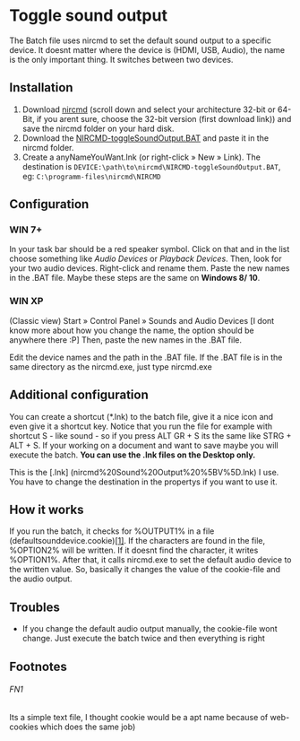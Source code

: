 # Toggle sound output
The Batch file uses nircmd to set the default sound output to a specific device. It doesnt matter where the device is (HDMI, USB, Audio), the name is the only important thing. It switches between two devices.
## Installation
1. Download [nircmd](http://www.nirsoft.net/utils/nircmd.html) (scroll down and select your architecture 32-bit or 64-Bit, if you arent sure, choose the 32-bit version (first download link)) and save the nircmd folder on your hard disk.
3. Download the [NIRCMD-toggleSoundOutput.BAT](NIRCMD-toggleSoundOutput.BAT) and paste it in the nircmd folder.
3. Create a anyNameYouWant.lnk (or right-click » New » Link). The destination is `DEVICE:\path\to\nircmd\NIRCMD-toggleSoundOutput.BAT`, eg: `C:\programm-files\nircmd\NIRCMD`
## Configuration
### WIN 7+
In your task bar should be a red speaker symbol. Click on that and in the list choose something like _Audio Devices_ or _Playback Devices_. Then, look for your two audio devices. Right-click and rename them. Paste the new names in the .BAT file. Maybe these steps are the same on **Windows 8/ 10**.

### WIN XP
(Classic view) Start » Control Panel » Sounds and Audio Devices \[I dont know more about how you change the name, the option should be anywhere there :P\] Then, paste the new names in the .BAT file.

Edit the device names and the path in the .BAT file. If the .BAT file is in the same directory as the nircmd.exe, just type nircmd.exe
## Additional configuration
You can create a shortcut (\*.lnk) to the batch file, give it a nice icon and even give it a shortcut key. Notice that you run the file for example with shortcut S - like sound - so if you press ALT GR + S its the same like STRG + ALT + S. If your working on a document and want to save maybe you will execute the batch. **You can use the .lnk files on the Desktop only.**

This is the [.lnk] (nircmd%20Sound%20Output%20%5BV%5D.lnk) I use. You have to change the destination in the propertys if you want to use it.
## How it works
If you run the batch, it checks for %OUTPUT1% in a file (defaultsounddevice.cookie)[\[1\]](#fn1). If the characters are found in the file, %OPTION2% will be written. If it doesnt find the character, it writes %OPTION1%. After that, it calls nircmd.exe to set the default audio device to the written value.
So, basically it changes the value of the cookie-file and the audio output.
## Troubles
- If you change the default audio output manually, the cookie-file wont change. Just execute the batch twice and then everything is right
## Footnotes
###### FN1 
Its a simple text file, I thought cookie would be a apt name because of web-cookies which does the same job)

